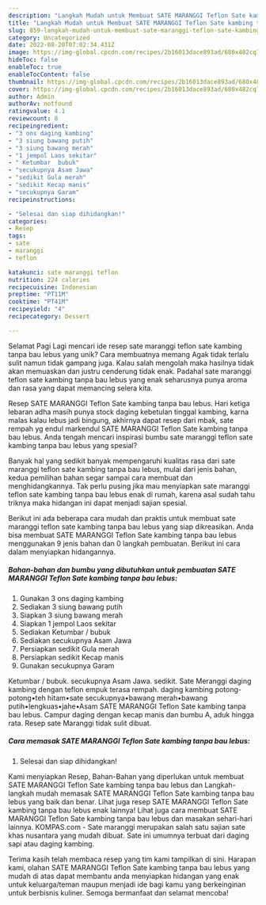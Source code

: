 ```yaml
---
description: "Langkah Mudah untuk Membuat SATE MARANGGI Teflon Sate kambing tanpa bau lebus yang Enak, Mantap"
title: "Langkah Mudah untuk Membuat SATE MARANGGI Teflon Sate kambing tanpa bau lebus yang Enak, Mantap"
slug: 859-langkah-mudah-untuk-membuat-sate-maranggi-teflon-sate-kambing-tanpa-bau-lebus-yang-enak-mantap
category: Uncategorized
date: 2022-08-20T07:02:34.431Z
image: https://img-global.cpcdn.com/recipes/2b16013dace893ad/680x482cq70/sate-maranggi-teflon-sate-kambing-tanpa-bau-lebus-foto-resep-utama.jpg
hideToc: false
enableToc: true
enableTocContent: false
thumbnail: https://img-global.cpcdn.com/recipes/2b16013dace893ad/680x482cq70/sate-maranggi-teflon-sate-kambing-tanpa-bau-lebus-foto-resep-utama.jpg
cover: https://img-global.cpcdn.com/recipes/2b16013dace893ad/680x482cq70/sate-maranggi-teflon-sate-kambing-tanpa-bau-lebus-foto-resep-utama.jpg
author: Admin
authorAv: notfound
ratingvalue: 4.1
reviewcount: 8
recipeingredient:
- "3 ons daging kambing"
- "3 siung bawang putih"
- "3 siung bawang merah"
- "1 jempol Laos sekitar"
- " Ketumbar  bubuk"
- "secukupnya Asam Jawa"
- "sedikit Gula merah"
- "sedikit Kecap manis"
- "secukupnya Garam"
recipeinstructions:

- "Selesai dan siap dihidangkan!"
categories:
- Resep
tags:
- sate
- maranggi
- teflon

katakunci: sate maranggi teflon 
nutrition: 224 calories
recipecuisine: Indonesian
preptime: "PT11M"
cooktime: "PT41M"
recipeyield: "4"
recipecategory: Dessert

---
```



Selamat Pagi Lagi mencari ide resep sate maranggi teflon sate kambing tanpa bau lebus yang unik? Cara membuatnya memang Agak tidak terlalu sulit namun tidak gampang juga. Kalau salah mengolah maka hasilnya tidak akan memuaskan dan justru cenderung tidak enak. Padahal sate maranggi teflon sate kambing tanpa bau lebus yang enak seharusnya punya aroma dan rasa yang dapat memancing selera kita.


Resep SATE MARANGGI Teflon Sate kambing tanpa bau lebus. Hari ketiga lebaran adha masih punya stock daging kebetulan tinggal kambing, karna malas kalau lebus jadi bingung, akhirnya dapat resep dari mbak, sate rempah yg endul markendul SATE MARANGGI Teflon Sate kambing tanpa bau lebus. Anda tengah mencari inspirasi bumbu sate maranggi teflon sate kambing tanpa bau lebus yang spesial?

Banyak hal yang sedikit banyak mempengaruhi kualitas rasa dari sate maranggi teflon sate kambing tanpa bau lebus, mulai dari jenis bahan, kedua pemilihan bahan segar sampai cara membuat dan menghidangkannya. Tak perlu pusing jika mau menyiapkan sate maranggi teflon sate kambing tanpa bau lebus enak di rumah, karena asal sudah tahu triknya maka hidangan ini dapat menjadi sajian spesial.


Berikut ini ada beberapa cara mudah dan praktis untuk membuat sate maranggi teflon sate kambing tanpa bau lebus yang siap dikreasikan. Anda bisa membuat SATE MARANGGI Teflon Sate kambing tanpa bau lebus menggunakan 9 jenis bahan dan 0 langkah pembuatan. Berikut ini cara dalam menyiapkan hidangannya.

<!--inarticleads1-->

##### Bahan-bahan dan bumbu yang dibutuhkan untuk pembuatan SATE MARANGGI Teflon Sate kambing tanpa bau lebus:

1. Gunakan 3 ons daging kambing
1. Sediakan 3 siung bawang putih
1. Siapkan 3 siung bawang merah
1. Siapkan 1 jempol Laos sekitar
1. Sediakan  Ketumbar / bubuk
1. Sediakan secukupnya Asam Jawa
1. Persiapkan sedikit Gula merah
1. Persiapkan sedikit Kecap manis
1. Gunakan secukupnya Garam


Ketumbar / bubuk. secukupnya Asam Jawa. sedikit. Sate Meranggi daging kambing dengan teflon empuk terasa rempah. daging kambing potong-potong•teh hitam•sate secukupnya•bawang merah•bawang putih•lengkuas•jahe•Asam SATE MARANGGI Teflon Sate kambing tanpa bau lebus. Campur daging dengan kecap manis dan bumbu A, aduk hingga rata. Resep sate Maranggi tidak sulit dibuat. 

<!--inarticleads2-->

##### Cara memasak SATE MARANGGI Teflon Sate kambing tanpa bau lebus:


1. Selesai dan siap dihidangkan!

Kami menyiapkan Resep, Bahan-Bahan yang diperlukan untuk membuat SATE MARANGGI Teflon Sate kambing tanpa bau lebus dan Langkah-langkah mudah memasak SATE MARANGGI Teflon Sate kambing tanpa bau lebus yang baik dan benar. Lihat juga resep SATE MARANGGI Teflon Sate kambing tanpa bau lebus enak lainnya! Lihat juga cara membuat SATE MARANGGI Teflon Sate kambing tanpa bau lebus dan masakan sehari-hari lainnya. KOMPAS.com - Sate maranggi merupakan salah satu sajian sate khas nusantara yang mudah dibuat. Sate ini umumnya terbuat dari daging sapi atau daging kambing. 

Terima kasih telah membaca resep yang tim kami tampilkan di sini. Harapan kami, olahan SATE MARANGGI Teflon Sate kambing tanpa bau lebus yang mudah di atas dapat membantu anda menyiapkan hidangan yang enak untuk keluarga/teman maupun menjadi ide bagi kamu yang berkeinginan untuk berbisnis kuliner. Semoga bermanfaat dan selamat mencoba!
